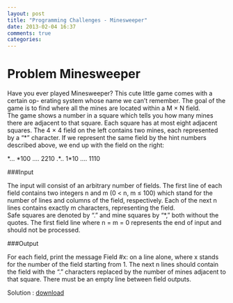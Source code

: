 ```yaml
---
layout: post
title: "Programming Challenges - Minesweeper"
date: 2013-02-04 16:37
comments: true
categories: 
---
```


Problem Minesweeper
====================

Have you ever played Minesweeper? This cute little game comes with a certain op- erating system whose name we can’t remember. The goal of the game is to find where all the mines are located within a M × N field.  
The game shows a number in a square which tells you how many mines there are adjacent to that square. Each square has at most eight adjacent squares. The 4 × 4 field on the left contains two mines, each represented by a “*” character. If we represent the same field by the hint numbers described above, we end up with the field on the right:  

\*... \*100
.... 2210 
.\*.. 1\*10 
.... 1110

###Input  

The input will consist of an arbitrary number of fields. The first line of each field contains two integers n and m (0 < n, m ≤ 100) which stand for the number of lines and columns of the field, respectively. Each of the next n lines contains exactly m characters, representing the field.  
Safe squares are denoted by “.” and mine squares by “*,” both without the quotes. The first field line where n = m = 0 represents the end of input and should not be processed.  

###Output

For each field, print the message Field #x: on a line alone, where x stands for the number of the field starting from 1. The next n lines should contain the field with the “.” characters replaced by the number of mines adjacent to that square. There must be an empty line between field outputs.  

Solution : [download](https://raw.github.com/viniciusmo/programming-challenges-problems/master/getting-started/Minesweeper.cpp)